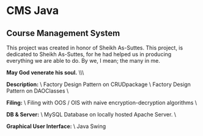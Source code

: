 # CMS Java
## Course Management System
This project was created in honor of Sheikh As-Suttes. This project, is dedicated to Sheikh As-Suttes, for he had helped us in producing everything we are able to do. By we, I mean; the many in me.

**May God venerate his soul.**
\\\\\\

**Description:** \\
    Factory Design Pattern on CRUDpackage \\
    Factory Design Pattern on DAOClasses \\

**Filing:** \\
Filing with OOS / OIS with naive encryption-decryption algorithms \\

**DB & Server:** \\
MySQL Database on locally hosted Apache Server. \\

**Graphical User Interface:** \\
Java Swing